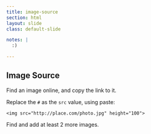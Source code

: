 ```yaml
---
title: image-source
section: html
layout: slide
class: default-slide

notes: |
  :)

---
```


## Image Source

Find an image online, and copy the link to it.

Replace the `#` as the `src` value, using paste:

    <img src="http://place.com/photo.jpg" height="100">

Find and add at least 2 more images.